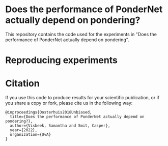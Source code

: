 # Does the performance of PonderNet actually depend on pondering?
This repository contains the code used for the experiments in "Does the performance of PonderNet actually depend on pondering".


# Reproducing experiments

# Citation
If you use this code to produce results for your scientific publication, or if you share a copy or fork, please cite us in the following way:

```
@inproceedings{Oosterhuis2018Unbiased,
  title={Does the performance of PonderNet actually depend on pondering?},
  author={Visbeek, Samantha and Smit, Casper},
  year={2022},
  organization={UvA}
}
```


